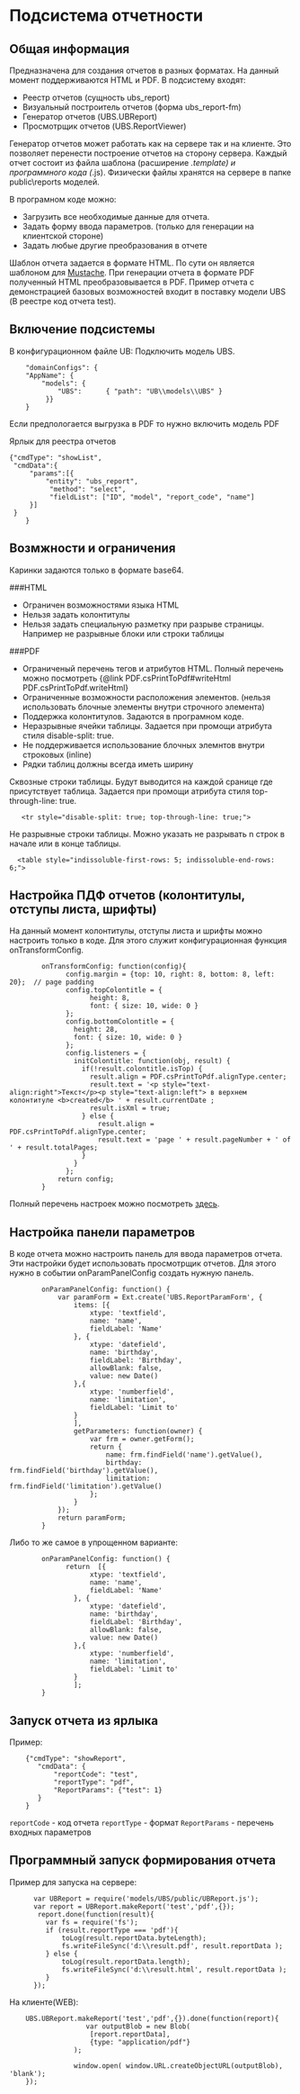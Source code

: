 ﻿# Подсистема отчетности

## Общая информация
Предназначена для создания отчетов в разных форматах. На данный момент поддерживаются HTML и PDF. В подсистему входят: 

 - Реестр отчетов (сущность ubs_report)
 - Визуальный построитель отчетов (форма ubs_report-fm) 
 - Генератор отчетов (UBS.UBReport) 
 - Просмотрщик отчетов (UBS.ReportViewer)

Генератор отчетов может работать как на сервере так и на клиенте. Это позволяет перенести построение отчетов на сторону сервера.
Каждый отчет состоит из файла шаблона (расширение *.template) и программного кода (*.js). 
Физически файлы хранятся на сервере в папке public\reports моделей. 

В програмном коде можно: 

 - Загрузить все необходимые данные для отчета.
 - Задать форму ввода параметров. (только для генерации на клиентской стороне)
 - Задать любые другие преобразования в отчете

Шаблон отчета задается в формате HTML. По сути он является шаблоном для [Mustache](http://mustache.github.io/mustache.5.html).
При генерации отчета в формате PDF полученный HTML преобразовывается в PDF. Пример отчета с демонстрацией базовых возможностей входит 
в поставку модели UBS (В реестре код отчета test).

## Включение подсистемы
В конфигурационном файле UB:
Подключить модель UBS.

      	"domainConfigs": {
		"AppName": {
			"models": {
				"UBS": 		{ "path": "UB\\models\\UBS" }
			 }}
        }

Если предпологается выгрузка в PDF то нужно включить модель PDF

Ярлык для реестра отчетов

	{"cmdType": "showList",
	 "cmdData":{ 
	     "params":[{ 
	         "entity": "ubs_report", 
	          "method": "select", 
	          "fieldList": ["ID", "model", "report_code", "name"]         
	     }]
	 }
      	}
	
## Возмжности и ограничения

Каринки задаются только в формате base64.

###HTML

 - Ограничен возможностями языка HTML 
 - Нельзя задать колонтитулы
 - Нельзя задать специальную разметку при разрыве страницы. Например не разрывные блоки или строки таблицы

###PDF 

 - Ограниченый перечень тегов и атрибутов HTML. Полный перечень можно посмотреть {@link PDF.csPrintToPdf#writeHtml PDF.csPrintToPdf.writeHtml}
 - Ограниченные возможности расположения элементов. (нельзя использовать блочные элементы внутри строчного элемента) 
 - Поддержка колонтитулов. Задаются в програмном коде.
 - Неразрывные ячейки таблицы. Задается при промощи атрибута стиля disable-split: true.
 - Не поддерживается использование блочных элемнтов внутри строковых (inline)
 - Рядки таблиц должны всегда иметь ширину

Сквозные строки таблицы. Будут выводится на каждой сранице где присутствует таблица. 
Задается при промощи атрибута стиля top-through-line: true.

       <tr style="disable-split: true; top-through-line: true;">

Не разрывные строки таблицы. Можно указать не разрывать n строк в начале или в конце таблицы.

      <table style="indissoluble-first-rows: 5; indissoluble-end-rows: 6;">
	
## Настройка ПДФ отчетов (колонтитулы, отступы листа, шрифты)

На данный момент колонтитулы, отступы листа и шрифты можно настроить только в коде. Для этого служит конфигурационная функция onTransformConfig.

            onTransformConfig: function(config){
                  config.margin = {top: 10, right: 8, bottom: 8, left: 20};  // page padding
                  config.topColontitle = {
                        height: 8,
                        font: { size: 10, wide: 0 }
                  };
                  config.bottomColontitle = {
                    height: 28,
                    font: { size: 10, wide: 0 }
                  };
                  config.listeners = {
                    initColontitle: function(obj, result) {
                      if(!result.colontitle.isTop) {
                        result.align = PDF.csPrintToPdf.alignType.center;
                        result.text = '<p style="text-align:right">Текст</p><p style="text-align:left"> в верхнем колонтитуле <b>created</b> ' + result.currentDate ;
                        result.isXml = true;
                      } else {
                          result.align = PDF.csPrintToPdf.alignType.center;
                          result.text = 'page ' + result.pageNumber + ' of ' + result.totalPages;
                      }
                    }
                  };
                return config;
            }

Полный перечень настроек можно посмотреть [здесь](index.html#!/api/PDF.csPrintToPdf).

## Настройка панели параметров

В коде отчета можно настроить панель для ввода параметров отчета. Эти настройки будет использовать просмотрщик отчетов.
Для этого нужно в событии onParamPanelConfig создать нужную панель.

            onParamPanelConfig: function() {
                var paramForm = Ext.create('UBS.ReportParamForm', {
                    items: [{
                        xtype: 'textfield',
                        name: 'name',
                        fieldLabel: 'Name'
                    }, {
                        xtype: 'datefield',
                        name: 'birthday',
                        fieldLabel: 'Birthday',
                        allowBlank: false,
                        value: new Date()
                    },{
                        xtype: 'numberfield',
                        name: 'limitation',
                        fieldLabel: 'Limit to'
                    }
                    ],
                    getParameters: function(owner) {
                        var frm = owner.getForm();
                        return {
                            name: frm.findField('name').getValue(),
                            birthday: frm.findField('birthday').getValue(),
                            limitation: frm.findField('limitation').getValue()
                        };
                    }
                });
                return paramForm;
            }

Либо то же самое в упрощенном варианте:

            onParamPanelConfig: function() {
                  return  [{
                        xtype: 'textfield',
                        name: 'name',
                        fieldLabel: 'Name'
                    }, {
                        xtype: 'datefield',
                        name: 'birthday',
                        fieldLabel: 'Birthday',
                        allowBlank: false,
                        value: new Date()
                    },{
                        xtype: 'numberfield',
                        name: 'limitation',
                        fieldLabel: 'Limit to'
                    }
                    ];
            }

## Запуск отчета из ярлыка

Пример:

        {"cmdType": "showReport",
           "cmdData": {
               "reportCode": "test",
               "reportType": "pdf",
               "ReportParams": {"test": 1}
           }
        }

`reportCode` - код отчета
`reportType` - формат
`ReportParams` - перечень входных параметров

## Программный запуск формирования отчета

Пример для запуска на сервере:

          var UBReport = require('models/UBS/public/UBReport.js');
          var report = UBReport.makeReport('test','pdf',{});
           report.done(function(result){
             var fs = require('fs');
             if (result.reportType === 'pdf'){
                 toLog(result.reportData.byteLength);
                 fs.writeFileSync('d:\\result.pdf', result.reportData );
             } else {
                 toLog(result.reportData.length);
                 fs.writeFileSync('d:\\result.html', result.reportData );
             }
          });

На клиенте(WEB):

        UBS.UBReport.makeReport('test','pdf',{}).done(function(report){
                       var outputBlob = new Blob(
                        [report.reportData],
                        {type: "application/pdf"}
                    );

                    window.open( window.URL.createObjectURL(outputBlob), 'blank');
        });



